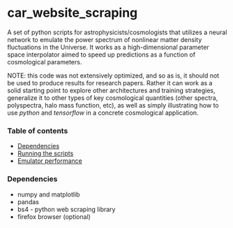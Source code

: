 # car_website_scraping
A set of python scripts for astrophysicists/cosmologists that utilizes a neural network to emulate the power spectrum of nonlinear matter density fluctuations in the Universe. It works as a high-dimensional parameter space interpolator aimed to speed up predictions as a function of cosmological parameters.

NOTE: this code was not extensively optimized, and so as is, it should not be used to produce results for research papers. Rather it can work as a solid starting point to explore other architectures and  training strategies, generalize it to other types of key cosmological quantities (other spectra, polyspectra, halo mass function, etc), as well as simply illustrating how to use *python* and *tensorflow* in a concrete cosmological application.

### Table of contents
- [Dependencies](#dependencies)
- [Running the scripts](#running-the-scripts)
- [Emulator performance](#results-overview-for-different-cars-same-country)

### Dependencies

- numpy and matplotlib
- pandas
- bs4 - python web scraping library
- firefox browser (optional)
